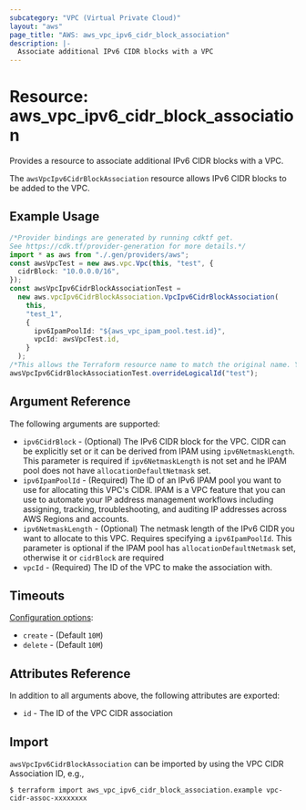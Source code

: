 ```yaml
---
subcategory: "VPC (Virtual Private Cloud)"
layout: "aws"
page_title: "AWS: aws_vpc_ipv6_cidr_block_association"
description: |-
  Associate additional IPv6 CIDR blocks with a VPC
---
```


# Resource: aws\_vpc\_ipv6\_cidr\_block\_association

Provides a resource to associate additional IPv6 CIDR blocks with a VPC.

The `awsVpcIpv6CidrBlockAssociation` resource allows IPv6 CIDR blocks to be added to the VPC.

## Example Usage

```typescript
/*Provider bindings are generated by running cdktf get.
See https://cdk.tf/provider-generation for more details.*/
import * as aws from "./.gen/providers/aws";
const awsVpcTest = new aws.vpc.Vpc(this, "test", {
  cidrBlock: "10.0.0.0/16",
});
const awsVpcIpv6CidrBlockAssociationTest =
  new aws.vpcIpv6CidrBlockAssociation.VpcIpv6CidrBlockAssociation(
    this,
    "test_1",
    {
      ipv6IpamPoolId: "${aws_vpc_ipam_pool.test.id}",
      vpcId: awsVpcTest.id,
    }
  );
/*This allows the Terraform resource name to match the original name. You can remove the call if you don't need them to match.*/
awsVpcIpv6CidrBlockAssociationTest.overrideLogicalId("test");

```

## Argument Reference

The following arguments are supported:

* `ipv6CidrBlock` - (Optional) The IPv6 CIDR block for the VPC. CIDR can be explicitly set or it can be derived from IPAM using `ipv6NetmaskLength`. This parameter is required if `ipv6NetmaskLength` is not set and he IPAM pool does not have `allocationDefaultNetmask` set.
* `ipv6IpamPoolId` - (Required) The ID of an IPv6 IPAM pool you want to use for allocating this VPC's CIDR. IPAM is a VPC feature that you can use to automate your IP address management workflows including assigning, tracking, troubleshooting, and auditing IP addresses across AWS Regions and accounts.
* `ipv6NetmaskLength` - (Optional) The netmask length of the IPv6 CIDR you want to allocate to this VPC. Requires specifying a `ipv6IpamPoolId`. This parameter is optional if the IPAM pool has `allocationDefaultNetmask` set, otherwise it or `cidrBlock` are required
* `vpcId` - (Required) The ID of the VPC to make the association with.

## Timeouts

[Configuration options](https://developer.hashicorp.com/terraform/language/resources/syntax#operation-timeouts):

* `create` - (Default `10M`)
* `delete` - (Default `10M`)

## Attributes Reference

In addition to all arguments above, the following attributes are exported:

* `id` - The ID of the VPC CIDR association

## Import

`awsVpcIpv6CidrBlockAssociation` can be imported by using the VPC CIDR Association ID, e.g.,

```console
$ terraform import aws_vpc_ipv6_cidr_block_association.example vpc-cidr-assoc-xxxxxxxx
```
